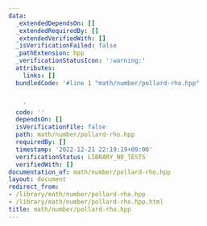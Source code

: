 ```yaml
---
data:
  _extendedDependsOn: []
  _extendedRequiredBy: []
  _extendedVerifiedWith: []
  _isVerificationFailed: false
  _pathExtension: hpp
  _verificationStatusIcon: ':warning:'
  attributes:
    links: []
  bundledCode: '#line 1 "math/number/pollard-rho.hpp"


    '
  code: ''
  dependsOn: []
  isVerificationFile: false
  path: math/number/pollard-rho.hpp
  requiredBy: []
  timestamp: '2022-12-21 22:19:19+09:00'
  verificationStatus: LIBRARY_NO_TESTS
  verifiedWith: []
documentation_of: math/number/pollard-rho.hpp
layout: document
redirect_from:
- /library/math/number/pollard-rho.hpp
- /library/math/number/pollard-rho.hpp.html
title: math/number/pollard-rho.hpp
---
```


